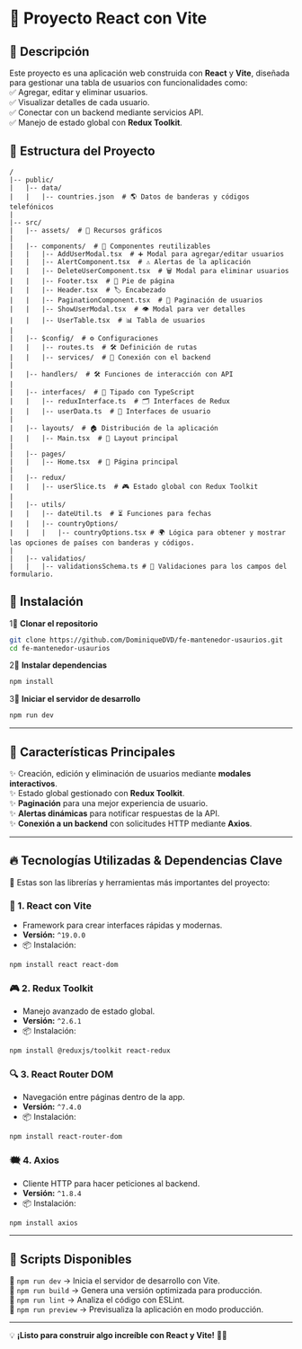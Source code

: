 # 🚀 Proyecto React con Vite  

## 📌 Descripción  
Este proyecto es una aplicación web construida con **React** y **Vite**, diseñada para gestionar una tabla de usuarios con funcionalidades como:  
✅ Agregar, editar y eliminar usuarios.  
✅ Visualizar detalles de cada usuario.  
✅ Conectar con un backend mediante servicios API.  
✅ Manejo de estado global con **Redux Toolkit**.  

## 💁️ Estructura del Proyecto  
```
/
|-- public/
|   |-- data/
|   |   |-- countries.json  # 🌎 Datos de banderas y códigos telefónicos
|
|-- src/
|   |-- assets/  # 🎨 Recursos gráficos
|
|   |-- components/  # 🔧 Componentes reutilizables
|   |   |-- AddUserModal.tsx  # ➕ Modal para agregar/editar usuarios
|   |   |-- AlertComponent.tsx  # ⚠️ Alertas de la aplicación
|   |   |-- DeleteUserComponent.tsx  # 🗑️ Modal para eliminar usuarios
|   |   |-- Footer.tsx  # 📌 Pie de página
|   |   |-- Header.tsx  # 🏷️ Encabezado
|   |   |-- PaginationComponent.tsx  # 🔢 Paginación de usuarios
|   |   |-- ShowUserModal.tsx  # 👁️ Modal para ver detalles
|   |   |-- UserTable.tsx  # 📊 Tabla de usuarios
|
|   |-- $config/  # ⚙️ Configuraciones
|   |   |-- routes.ts  # 🛠️ Definición de rutas
|   |   |-- services/  # 🔗 Conexión con el backend
|
|   |-- handlers/  # 🛠️ Funciones de interacción con API
|
|   |-- interfaces/  # 📝 Tipado con TypeScript
|   |   |-- reduxInterface.ts  # 🗂️ Interfaces de Redux
|   |   |-- userData.ts  # 👤 Interfaces de usuario
|
|   |-- layouts/  # 🏠 Distribución de la aplicación
|   |   |-- Main.tsx  # 📌 Layout principal
|
|   |-- pages/
|   |   |-- Home.tsx  # 🏡 Página principal
|
|   |-- redux/
|   |   |-- userSlice.ts  # 🎮 Estado global con Redux Toolkit
|
|   |-- utils/
|   |   |-- dateUtil.ts  # ⏳ Funciones para fechas
|   |   |-- countryOptions/
|   |   |   |-- countryOptions.tsx # 🌍 Lógica para obtener y mostrar las opciones de países con banderas y códigos.
|
|   |-- validatios/
|   |   |-- validationsSchema.ts # 📝 Validaciones para los campos del formulario.

```

## 🚀 Instalación  
1⃣ **Clonar el repositorio**  
```bash
git clone https://github.com/DominiqueDVD/fe-mantenedor-usaurios.git
cd fe-mantenedor-usaurios
```
  
2⃣ **Instalar dependencias**  
```bash
npm install
```

3⃣ **Iniciar el servidor de desarrollo**  
```bash
npm run dev
```

---

## 🎯 Características Principales  
✨ Creación, edición y eliminación de usuarios mediante **modales interactivos**.  
✨ Estado global gestionado con **Redux Toolkit**.  
✨ **Paginación** para una mejor experiencia de usuario.  
✨ **Alertas dinámicas** para notificar respuestas de la API.  
✨ **Conexión a un backend** con solicitudes HTTP mediante **Axios**.  

---

## 🔥 Tecnologías Utilizadas & Dependencias Clave  
📌 Estas son las librerías y herramientas más importantes del proyecto:

### 🏢 1. **React con Vite**  
- Framework para crear interfaces rápidas y modernas.  
- **Versión:** `^19.0.0`  
- 📦 Instalación:  
```bash
npm install react react-dom
```

### 🎮 2. **Redux Toolkit**  
- Manejo avanzado de estado global.  
- **Versión:** `^2.6.1`  
- 📦 Instalación:  
```bash
npm install @reduxjs/toolkit react-redux
```

### 🔍 3. **React Router DOM**  
- Navegación entre páginas dentro de la app.  
- **Versión:** `^7.4.0`  
- 📦 Instalación:  
```bash
npm install react-router-dom
```

### 🗮️ 4. **Axios**  
- Cliente HTTP para hacer peticiones al backend.  
- **Versión:** `^1.8.4`  
- 📦 Instalación:  
```bash
npm install axios
```

---

## 📄 Scripts Disponibles  
🔹 `npm run dev` → Inicia el servidor de desarrollo con Vite.  
🔹 `npm run build` → Genera una versión optimizada para producción.  
🔹 `npm run lint` → Analiza el código con ESLint.  
🔹 `npm run preview` → Previsualiza la aplicación en modo producción.  

---

💡 **¡Listo para construir algo increíble con React y Vite!** 🚀🔥